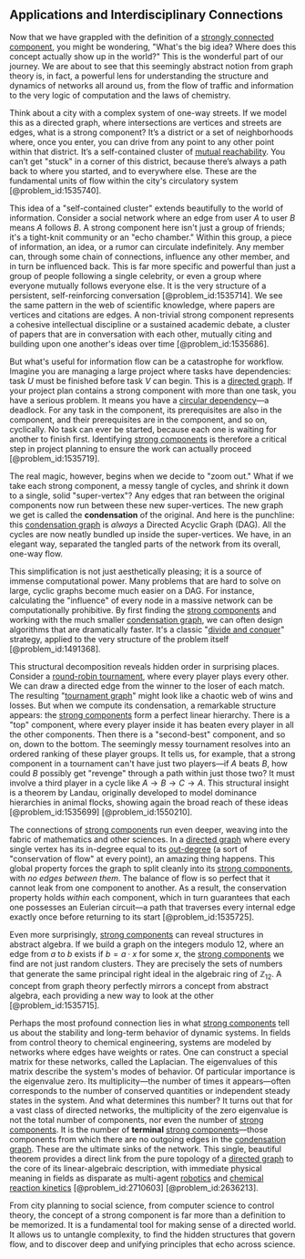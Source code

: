 ## Applications and Interdisciplinary Connections

Now that we have grappled with the definition of a [strongly connected component](@article_id:261087), you might be wondering, "What's the big idea? Where does this concept actually show up in the world?" This is the wonderful part of our journey. We are about to see that this seemingly abstract notion from graph theory is, in fact, a powerful lens for understanding the structure and dynamics of networks all around us, from the flow of traffic and information to the very logic of computation and the laws of chemistry.

Think about a city with a complex system of one-way streets. If we model this as a directed graph, where intersections are vertices and streets are edges, what is a strong component? It’s a district or a set of neighborhoods where, once you enter, you can drive from any point to any other point within that district. It’s a self-contained cluster of [mutual reachability](@article_id:262979). You can’t get "stuck" in a corner of this district, because there’s always a path back to where you started, and to everywhere else. These are the fundamental units of flow within the city's circulatory system [@problem_id:1535740].

This idea of a "self-contained cluster" extends beautifully to the world of information. Consider a social network where an edge from user $A$ to user $B$ means $A$ follows $B$. A strong component here isn't just a group of friends; it's a tight-knit community or an "echo chamber." Within this group, a piece of information, an idea, or a rumor can circulate indefinitely. Any member can, through some chain of connections, influence any other member, and in turn be influenced back. This is far more specific and powerful than just a group of people following a single celebrity, or even a group where everyone mutually follows everyone else. It is the very structure of a persistent, self-reinforcing conversation [@problem_id:1535714]. We see the same pattern in the web of scientific knowledge, where papers are vertices and citations are edges. A non-trivial strong component represents a cohesive intellectual discipline or a sustained academic debate, a cluster of papers that are in conversation with each other, mutually citing and building upon one another's ideas over time [@problem_id:1535686].

But what's useful for information flow can be a catastrophe for workflow. Imagine you are managing a large project where tasks have dependencies: task $U$ must be finished before task $V$ can begin. This is a [directed graph](@article_id:265041). If your project plan contains a strong component with more than one task, you have a serious problem. It means you have a [circular dependency](@article_id:273482)—a deadlock. For any task in the component, its prerequisites are also in the component, and their prerequisites are in the component, and so on, cyclically. No task can ever be started, because each one is waiting for another to finish first. Identifying [strong components](@article_id:264866) is therefore a critical step in project planning to ensure the work can actually proceed [@problem_id:1535719].

The real magic, however, begins when we decide to "zoom out." What if we take each strong component, a messy tangle of cycles, and shrink it down to a single, solid "super-vertex"? Any edges that ran between the original components now run between these new super-vertices. The new graph we get is called the **condensation** of the original. And here is the punchline: this [condensation graph](@article_id:261338) is *always* a Directed Acyclic Graph (DAG). All the cycles are now neatly bundled up inside the super-vertices. We have, in an elegant way, separated the tangled parts of the network from its overall, one-way flow.

This simplification is not just aesthetically pleasing; it is a source of immense computational power. Many problems that are hard to solve on large, cyclic graphs become much easier on a DAG. For instance, calculating the "influence" of every node in a massive network can be computationally prohibitive. By first finding the [strong components](@article_id:264866) and working with the much smaller [condensation graph](@article_id:261338), we can often design algorithms that are dramatically faster. It's a classic "[divide and conquer](@article_id:139060)" strategy, applied to the very structure of the problem itself [@problem_id:1491368].

This structural decomposition reveals hidden order in surprising places. Consider a [round-robin tournament](@article_id:267650), where every player plays every other. We can draw a directed edge from the winner to the loser of each match. The resulting "[tournament graph](@article_id:267364)" might look like a chaotic web of wins and losses. But when we compute its condensation, a remarkable structure appears: the [strong components](@article_id:264866) form a perfect linear hierarchy. There is a "top" component, where every player inside it has beaten every player in all the other components. Then there is a "second-best" component, and so on, down to the bottom. The seemingly messy tournament resolves into an ordered ranking of these player groups. It tells us, for example, that a strong component in a tournament can't have just two players—if $A$ beats $B$, how could $B$ possibly get "revenge" through a path within just those two? It must involve a third player in a cycle like $A \to B \to C \to A$. This structural insight is a theorem by Landau, originally developed to model dominance hierarchies in animal flocks, showing again the broad reach of these ideas [@problem_id:1535699] [@problem_id:1550210].

The connections of [strong components](@article_id:264866) run even deeper, weaving into the fabric of mathematics and other sciences. In a [directed graph](@article_id:265041) where every single vertex has its in-degree equal to its [out-degree](@article_id:262687) (a sort of "conservation of flow" at every point), an amazing thing happens. This global property forces the graph to split cleanly into its [strong components](@article_id:264866), with *no edges between them*. The balance of flow is so perfect that it cannot leak from one component to another. As a result, the conservation property holds *within* each component, which in turn guarantees that each one possesses an Eulerian circuit—a path that traverses every internal edge exactly once before returning to its start [@problem_id:1535725].

Even more surprisingly, [strong components](@article_id:264866) can reveal structures in abstract algebra. If we build a graph on the integers modulo 12, where an edge from $a$ to $b$ exists if $b = a \cdot x$ for some $x$, the [strong components](@article_id:264866) we find are not just random clusters. They are precisely the sets of numbers that generate the same principal right ideal in the algebraic ring of $\mathbb{Z}_{12}$. A concept from graph theory perfectly mirrors a concept from abstract algebra, each providing a new way to look at the other [@problem_id:1535715].

Perhaps the most profound connection lies in what [strong components](@article_id:264866) tell us about the stability and long-term behavior of dynamic systems. In fields from control theory to chemical engineering, systems are modeled by networks where edges have weights or rates. One can construct a special matrix for these networks, called the Laplacian. The eigenvalues of this matrix describe the system's modes of behavior. Of particular importance is the eigenvalue zero. Its multiplicity—the number of times it appears—often corresponds to the number of conserved quantities or independent steady states in the system. And what determines this number? It turns out that for a vast class of directed networks, the multiplicity of the zero eigenvalue is not the total number of components, nor even the number of [strong components](@article_id:264866). It is the number of **terminal** [strong components](@article_id:264866)—those components from which there are no outgoing edges in the [condensation graph](@article_id:261338). These are the ultimate sinks of the network. This single, beautiful theorem provides a direct link from the pure topology of a [directed graph](@article_id:265041) to the core of its linear-algebraic description, with immediate physical meaning in fields as disparate as multi-agent [robotics](@article_id:150129) and [chemical reaction kinetics](@article_id:273961) [@problem_id:2710603] [@problem_id:2636213].

From city planning to social science, from computer science to control theory, the concept of a strong component is far more than a definition to be memorized. It is a fundamental tool for making sense of a directed world. It allows us to untangle complexity, to find the hidden structures that govern flow, and to discover deep and unifying principles that echo across science.